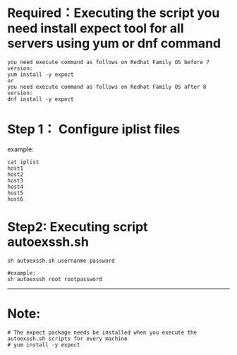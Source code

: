 # Required：Executing the script you need install expect tool for all servers using yum or dnf command <br>

```
you need execute command as follows on Redhat Family OS before 7 version:
yum install -y expect
or
you need execute command as follows on Redhat Family OS after 8 version:
dnf install -y expect
```

# Step 1： Configure iplist files<br>
example:
```
cat iplist
host1
host2
host3
host4
host5
host6
```
# Step2:  Executing script autoexssh.sh
```
sh autoexssh.sh usernanme password

#example:
sh autoexssh root rootpassword
```
---
<h1>Note:</h1>

```
# The expect package needs be installed when you execute the autoexssh.sh scripts for every machine
# yum install -y expect
```

